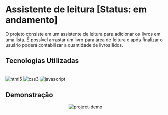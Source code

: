 # Assistente de leitura [Status: em andamento]
O projeto consiste em um assistente de leitura para adicionar os livros em uma lista. 
É possível arrastar um livro para área de leitura e após finalizar o usuário poderá
contabilizar a quantidade de livros lidos.

## Tecnologias Utilizadas

<div style="display: inline_block"></br>
    <img align="center" alt="html5" src="https://img.shields.io/badge/HTML5-E34F26?style=for-the-badge&logo=html5&logoColor=white" />
    <img align="center" alt="css3" src="https://img.shields.io/badge/CSS3-1572B6?style=for-the-badge&logo=css3&logoColor=white" />
    <img align="center" alt="javascript" src="https://img.shields.io/badge/JavaScript-F7DF1E?style=for-the-badge&logo=javascript&logoColor=black" />
</div>

## Demonstração
<p align="center">
    <img src="https://user-images.githubusercontent.com/33362130/235032940-c8744d8c-890d-457d-b8cf-feb3baea5e4f.gif" alt="project-demo">
</p>
 
